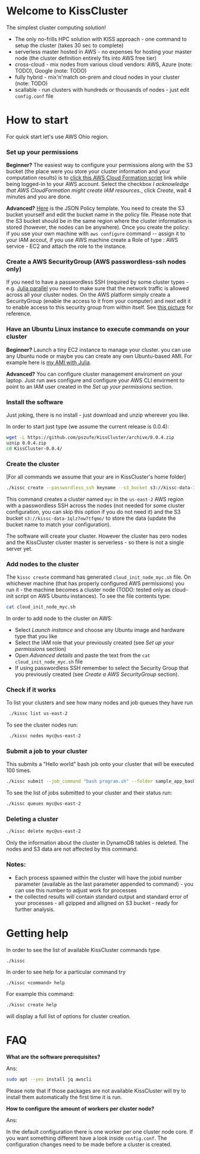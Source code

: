 # Welcome to KissCluster 
The simplest cluster computing solution!
- The only no-frills HPC solution with KISS approach - one command to setup the cluster (takes 30 sec to complete)
- serverless master hosted in AWS - no expenses for hosting your master node (the cluster definition entirely fits into AWS free tier)
- cross-cloud - mix nodes from various cloud vendors: AWS, Azure (note: TODO), Google  (note: TODO)
- fully hybrid - mix'n'match on-prem and cloud nodes in your cluster (note: TODO)
- scallable - run clusters with hundreds or thousands of nodes - just edit `config.conf` file

# How to start

For quick start let's use AWS Ohio region.

### Set up your permissions
**Beginner?** The easiest way to configure your permissions along with the S3 bucket (the place were you store your cluster information and your computation results) is to [click this AWS Cloud Formation script](https://us-east-2.console.aws.amazon.com/cloudformation/home?region=us-east-2#/stacks/create/review?templateURL=https://s3.us-east-2.amazonaws.com/szufel-public/kissRoleS3.yaml&stackName=kissc) link while being logged-in to your AWS account. Select the checkbox *I acknowledge that AWS CloudFormation might create IAM resources.*, click *Create*, wait 4 minutes and you are done. 

**Advanced?** [Here](https://raw.githubusercontent.com/pszufe/KissCluster/master/aws/kisscPolicy.json) is the JSON Policy template. You need to create the S3 bucket yourself and edit the bucket name in the policy file. Please note that the S3 bucket should be in the same region where the cluster information is stored (however, the nodes can be anywhere). Once you create the policy: if you use your own machine with `aws configure` command -- assign it to your IAM accout, if you use AWS machine create a Role of type : AWS service - EC2 and attach the role to the instance. 

### Create a AWS SecurityGroup (AWS passwordless-ssh nodes only)

If you need to have a passwordless SSH (required by some cluster types - e.g. [Julia parallel](https://docs.julialang.org/en/latest/manual/parallel-computing) you need to make sure that the network traffic is allowed across all your cluster nodes. On the AWS platform simply create a SecurityGroup (enable the access to it from your computer) and next edit it to enable access to this security group from within itself. See [this picture](https://github.com/pszufe/KissCluster/blob/master/manual/aws_passwordless_ssh.png) for reference.

### Have an Ubuntu Linux instance to execute commands on your cluster 

**Beginner?** 
Launch a tiny EC2 instance to manage your cluster. you can use any Ubuntu node or maybe you can create any own Ubuntu-based AMI.
For example here is [my AMI with Julia](https://us-east-2.console.aws.amazon.com/ec2/home?region=us-east-2#LaunchInstanceWizard:ami=ami-aaab89cf).

**Advanced?**
You can configure cluster management enviroment on your laptop. Just run aws configure and configure your AWS CLI envirment to point to an IAM user created in the *Set up your permissions* section.

### Install the software

Just joking, there is no install - just download and unzip wherever you like.

In order to start just type (we assume the current release is 0.0.4):
```bash
wget -L https://github.com/pszufe/KissCluster/archive/0.0.4.zip
uznip 0.0.4.zip
cd KissCluster-0.0.4/
```

### Create the cluster 
\[For all commands we assume that your are in KissCluster's home folder\]
```bash 
./kissc create --passwordless_ssh keyname --s3_bucket s3://kissc-data-1qlz7ow7tfqmo/ myc@us-east-2
```
This command creates a cluster named `myc` in the `us-east-2` AWS region with a passwordless SSH across the nodes (not needed for some cluster configuration, you can skip this option if you do not need it) and the S3 bucket `s3://kissc-data-1qlz7ow7tfqmo/` to store the data (update the bucket name to match your configuration). 

The software will create your cluster. However the cluster has zero nodes and the KissCluster cluster master is serverless - so there is not a single server yet. 

### Add nodes to the cluster

The `kissc create` command has generated `cloud_init_node_myc.sh` file. On whichever machine (that has properly configured AWS permissions) you run it - the machine becomes a cluster node (TODO: tested only as cloud-init script on AWS Ubuntu instances). 
To see the file contents type:
```bash
cat cloud_init_node_myc.sh
```

In order to add node to the cluster on AWS:
- Select *Launch instance* and choose any Ubuntu image and hardware type that you like
- Select the IAM role that your previously created (see *Set up your permissions* section)
- Open *Advanced details* and paste the text from the `cat cloud_init_node_myc.sh` file
- If using passwordless SSH remember to select the Security Group that you previously created (see *Create a AWS SecurityGroup* section). 

### Check if it works
To list your clusters and see how many nodes and job queues they have run
```bash
 ./kissc list us-east-2
```

To see the cluster nodes run:
```bash
 ./kissc nodes myc@us-east-2
```

### Submit a job to your cluster
This submits a "Hello world" bash job onto your cluster that will be executed 100 times. 
```bash
./kissc submit --job_command "bash program.sh" --folder sample_app_bash/ --max_jobid 100 myc@us-east-2
```

To see the list of jobs submitted to your cluster and their status run:
```bash
./kissc queues myc@us-east-2
```

### Deleting a cluster
```bash
./kissc delete myc@us-east-2
```
Only the information about the cluster in DynamoDB tables is deleted. The nodes and S3 data are not affected by this command. 


### Notes:
- Each process spawned within the cluster will have the jobid number parameter (available as the last parameter appended to command) - you can use this number to adjust work for processes
- the collected results will contain standard output and standard error of your processes - all gzipped and alligned on S3 bucket - ready for further analysis. 

# Getting help

In order to see the list of available KissCluster commands type 
```bash
./kissc
```

In order to see help for a particular command try 
```
./kissc <command> help
```
For example this command:
```bash
./kissc create help
```
will display a full list of options for cluster creation.


# FAQ

**What are the software prerequisites?**

Ans:
```bash
sudo apt --yes install jq awscli
```
Please note that if those packages are not available KissCluster will try to install them automatically the first time it is run.

**How to configure the amount of workers per cluster node?**

Ans:

In the default configuration there is one worker per one cluster node core. If you want something different have a look inside `config.conf`. The configuration changes need to be made before a cluster is created.


